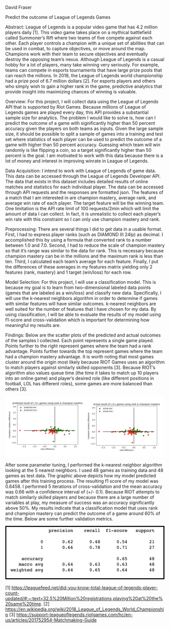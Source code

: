 David Fraser

Predict the outcome of League of Legends Games



Abstract: League of Legends is a popular video game that has 4.2 million players daily [1]. This video game takes place on a mythical battlefield called Summoner’s Rift where two teams of five compete against each other. Each player controls a champion with a unique set of abilities that can be used in combat, to capture objectives, or move around the map. Champions work with their team to secure objectives and eventually destroy the opposing team’s nexus. Although League of Legends is a casual hobby for a lot of players, many take winning very seriously. For example, teams can compete in esports tournaments that have large prize pools that can reach the millions. In 2018, the League of Legends world championship had a prize pool of 6.7 million dollars [2]. For esports players and others who simply wish to gain a higher rank in the game, predictive analytics that provide insight into maximizing chances of winning is valuable. 

Overview: For this project, I will collect data using the League of Legends API that is supported by Riot Games. Because millions of League of Legends games are played every day, this API provides a substantial sample size for analytics. The problem I would like to solve is, how can I predict the outcome of a game with significantly higher than 50 percent accuracy given the players on both teams as inputs. Given the large sample size, it should be possible to split a sample of games into a training and test set where statistics of each player can be used to predict the outcome of a game with higher than 50 percent accuracy. Guessing which team will win randomly is like flipping a coin, so a target significantly higher than 50 percent is the goal. I am motivated to work with this data because there is a lot of money and interest in improving winrate in League of Legends.

Data Acquisition: I intend to work with League of Legends of game data. This data can be accessed through the League of Legends Developer API. The data that exists in this dataset includes detailed results of online matches and statistics for each individual player. The data can be accessed through API requests and the responses are formatted json. The features of a match that I am interested in are champion mastery, average rank, and average win rate of each player. The target feature will be the winning team. One limitation is the API rate limit of 100 requests/2min which will limit the amount of data I can collect. In fact, it is unrealistic to collect each player’s win rate with this constraint so I can only use champion mastery and rank.

Preprocessing: There are several things I did to get data in a usable format. First, I had to express player ranks (such as DIAMOND III 24lp) as decimal. I accomplished this by using a formula that converted rank to a number between 1.0 and 7.0. Second, I had to reduce the scale of champion mastery so that it’s range was similar to the data for rank. This is necessary because champion mastery can be in the millions and the maximum rank is less than ten. Third, I calculated each team’s average for each feature. Finally, I put the differences of these averages in my features matrix yielding only 2 features (rank, mastery) and 1 target (win/loss) for each row.

Model Selection: For this project, I will use a classification model. This is because my goal is to learn from two-dimensional labeled data points (games that are labeled as a win/loss) and classify new data. Specifically, I will use the k-nearest neighbors algorithm in order to determine if games with similar features will have similar outcomes. k-nearest neighbors are well suited for the number of features that I have chosen for my data. By using classification, I will be able to evaluate the results of my model using f1-score and cross-validation which is important for determining how meaningful my results are.

Findings: 
Below are the scatter plots of the predicted and actual outcomes of the samples I collected. Each point represents a single game played. Points further to the right represent games where the team had a rank advantage. Points further towards the top represent games where the team had a champion mastery advantage. It is worth noting that most games cluster around the origin most likely because RIOT Games uses an algorithm to match players against similarly skilled opponents [3]. Because RIOT’s algorithm also values queue time (the time it takes to match up 10 players into an online game) and player’s desired role (like different positions in football, LOL has different roles), some games are more balanced than others [3]. 

<img src='imgs/scatter.png'>

After some parameter tuning, I performed the k-nearest neighbor algorithm looking at the 5 nearest neighbors. I used 48 games as training data and 48 games as test data. The graphic above depicts how my model predicted games after this training process. The resulting f1 score of my model was 0.6458. I performed 5 iterations of cross-validation and the mean accuracy was 0.66 with a confidence interval of  (+/- 0.1). 
Because RIOT attempts to match similarly skilled players and because there are a large number of variables at play, my measure of success was an accuracy significantly above 50%. My results indicate that a classification model that uses rank and champion mastery can predict the outcome of a game around 60% of the time. Below are some further validation metrics.

<img src='imgs/validation.png'>


[1]
https://leaguefeed.net/did-you-know-total-league-of-legends-player-count-updated/#:~:text=32.5%20Million%20registrations,playing%20at%20the%20same%20time.
[2]
https://en.wikipedia.org/wiki/2018_League_of_Legends_World_Championship
[3]
https://support-leagueoflegends.riotgames.com/hc/en-us/articles/201752954-Matchmaking-Guide



